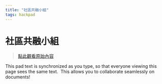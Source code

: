 ```yaml
---
title: "社區共融小組"
tags: hackpad
---
```


# 社區共融小組

> [點此觀看原始內容](https://g0v.hackpad.tw/0.q3bo1nexep3v7lw0cnmi)

This pad text is synchronized as you type, so that everyone viewing this page sees the same text.  This allows you to collaborate seamlessly on documents!



